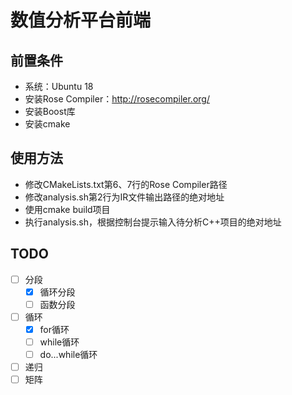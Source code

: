 # 数值分析平台前端

## 前置条件
- 系统：Ubuntu 18
- 安装Rose Compiler：<http://rosecompiler.org/>
- 安装Boost库
- 安装cmake

## 使用方法
- 修改CMakeLists.txt第6、7行的Rose Compiler路径
- 修改analysis.sh第2行为IR文件输出路径的绝对地址
- 使用cmake build项目
- 执行analysis.sh，根据控制台提示输入待分析C++项目的绝对地址

## TODO
- [ ] 分段
    - [x] 循环分段
    - [ ] 函数分段
- [ ] 循环
    - [x] for循环
    - [ ] while循环
    - [ ] do...while循环
- [ ] 递归
- [ ] 矩阵
